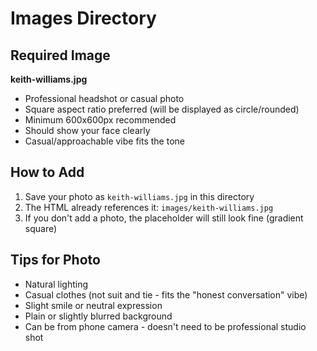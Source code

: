 # Images Directory

## Required Image

**keith-williams.jpg**
- Professional headshot or casual photo
- Square aspect ratio preferred (will be displayed as circle/rounded)
- Minimum 600x600px recommended
- Should show your face clearly
- Casual/approachable vibe fits the tone

## How to Add

1. Save your photo as `keith-williams.jpg` in this directory
2. The HTML already references it: `images/keith-williams.jpg`
3. If you don't add a photo, the placeholder will still look fine (gradient square)

## Tips for Photo

- Natural lighting
- Casual clothes (not suit and tie - fits the "honest conversation" vibe)
- Slight smile or neutral expression
- Plain or slightly blurred background
- Can be from phone camera - doesn't need to be professional studio shot
